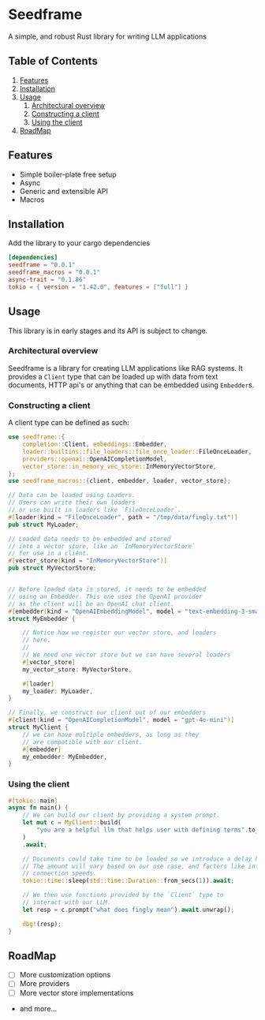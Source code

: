 # Seedframe
A simple, and robust Rust library for writing LLM applications

## Table of Contents

1.  [Features](#org3877a2e)
2.  [Installation](#org8fea25f)
3.  [Usage](#org8330441)
    1.  [Architectural overview](#orga27e92a)
    2.  [Constructing a client](#org3ee22e6)
    3.  [Using the client](#orgee09acc)
4.  [RoadMap](#org3e20cd9)



<a id="org3877a2e"></a>

## Features

-   Simple boiler-plate free setup
-   Async
-   Generic and extensible API
-   Macros


<a id="org8fea25f"></a>

## Installation

Add the library to your cargo dependencies
```toml
[dependencies]
seedframe = "0.0.1"
seedframe_macros = "0.0.1"
async-trait = "0.1.86"
tokio = { version = "1.42.0", features = ["full"] }
```

<a id="org8330441"></a>

## Usage

This library is in early stages and its API  is subject to change.


<a id="orga27e92a"></a>

### Architectural overview

Seedframe is a library for creating LLM applications like RAG systems. It provides a `Client` type that can be loaded up with data from text documents, HTTP api's or anything that can be embedded using `Embedder`s.


<a id="org3ee22e6"></a>

### Constructing a client

A client type can be defined as such:

```rust
use seedframe::{
    completion::Client, embeddings::Embedder,
    loader::builtins::file_loaders::file_once_loader::FileOnceLoader,
    providers::openai::OpenAICompletionModel,
    vector_store::in_memory_vec_store::InMemoryVectorStore,
};
use seedframe_macros::{client, embedder, loader, vector_store};

// Data can be loaded using Loaders.
// Users can write their own loaders
// or use built in loaders like `FileOnceLoader`.
#[loader(kind = "FileOnceLoader", path = "/tmp/data/fingly.txt")]
pub struct MyLoader;

// Loaded data needs to be embedded and stored
// into a vector store, like an `InMemoryVectorStore`
// for use in a client.
#[vector_store(kind = "InMemoryVectorStore")]
pub struct MyVectorStore;


// Before loaded data is stored, it needs to be embedded
// using an Embedder. This one uses the OpenAI provider
// as the client will be an OpenAI chat client.
#[embedder(kind = "OpenAIEmbeddingModel", model = "text-embedding-3-small")]
struct MyEmbedder {

    // Notice how we register our vector store, and loaders
    // here.
    //
    // We need one vector store but we can have several loaders
    #[vector_store]
    my_vector_store: MyVectorStore,

    #[loader]
    my_loader: MyLoader,
}

// Finally, we construct our client out of our embedders
#[client(kind = "OpenAICompletionModel", model = "gpt-4o-mini")]
struct MyClient {
    // we can have multiple embedders, as long as they
    // are compatible with our client.
    #[embedder]
    my_embedder: MyEmbedder,
}
```

<a id="orgee09acc"></a>

### Using the client

```rust
#[tokio::main]
async fn main() {
    // We can build our client by providing a system prompt.
    let mut c = MyClient::build(
        "you are a helpful llm that helps user with defining terms".to_string(),
    )
    .await;

    // Documents could take time to be loaded so we introduce a delay here.
    // The amount will vary based on our use case, and factors like internet
    // connection speeds.
    tokio::time::sleep(std::time::Duration::from_secs(1)).await;

    // We then use functions provided by the `Client` type to
    // interact with our LLM.
    let resp = c.prompt("what does fingly mean").await.unwrap();

    dbg!(resp);
}
```

<a id="org3e20cd9"></a>

## RoadMap

-   [ ] More customization options
-   [ ] More providers
-   [ ] More vector store implementations
-   and more&#x2026;

